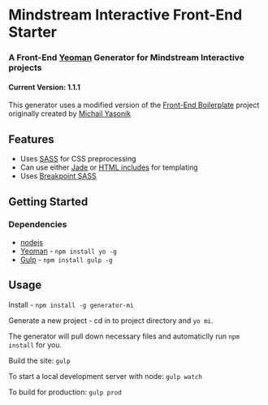 # Mindstream Interactive Front-End Starter

### A Front-End [Yeoman](http://yeoman.io) Generator for Mindstream Interactive projects

#### Current Version: 1.1.1

This generator uses a modified version of the [Front-End Boilerplate](https://github.com/myasonik/Front-end_Boilerplate) project originally created by [Michail Yasonik](https://github.com/myasonik)

## Features

- Uses [SASS](http://sass-lang.com/) for CSS preprocessing
- Can use either [Jade](http://www.getbootstrap.com) or [HTML includes](https://www.npmjs.com/package/gulp-file-include) for templating
- Uses [Breakpoint SASS](http://breakpoint-sass.com/)

## Getting Started

### Dependencies

- [nodejs](https://nodejs.org/)
- [Yeoman](http://yeoman.io) - `npm install yo -g`
- [Gulp](http://gulpjs.com/) - `npm install gulp -g`

## Usage

Install - `npm install -g generator-mi`

Generate a new project - cd in to project directory and `yo mi`.

The generator will pull down necessary files and automaticlly run `npm install` for you.

Build the site: `gulp`

To start a local development server with node: `gulp watch`

To build for production: `gulp prod`
